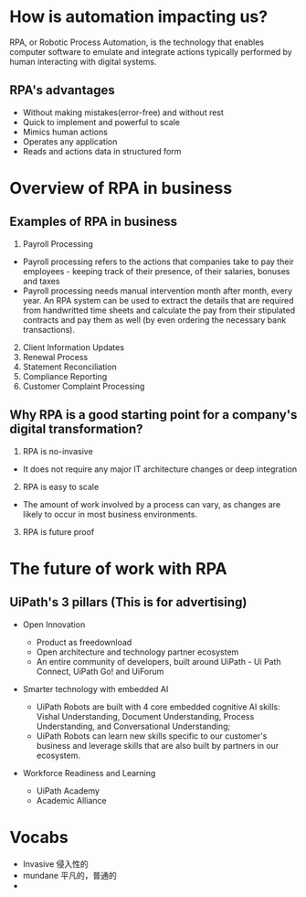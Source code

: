 # How is automation impacting us?
RPA, or Robotic Process Automation, is the technology that enables computer software to emulate and integrate actions typically performed by human interacting with digital systems.

## RPA's advantages
- Without making mistakes(error-free) and without rest
- Quick to implement and powerful to scale
- Mimics human actions
- Operates any application
- Reads and actions data in structured form

# Overview of RPA in business

## Examples of RPA in business

1. Payroll Processing
 - Payroll processing refers to the actions that companies take to pay their employees - keeping track of their presence, of their salaries, bonuses and taxes
 - Payroll processing needs manual intervention month after month, every year. An RPA system can be used to extract the details that are required from handwritted time sheets and calculate the pay from their stipulated contracts and pay them as well (by even ordering the necessary bank transactions).

2. Client Information Updates
3. Renewal Process
4. Statement Reconciliation
5. Compliance Reporting
6. Customer Complaint Processing

## Why RPA is a good starting point for a company's digital transformation?

1. RPA is no-invasive
- It does not require any major IT architecture changes or deep integration
2. RPA is easy to scale
- The amount of work involved by a process can vary, as changes are likely to occur in most business environments.
3. RPA is future proof

# The future of work with RPA

## UiPath's 3 pillars (This is for advertising)

- Open Innovation
  -  Product as freedownload
  -  Open architecture and technology partner ecosystem
  -  An entire community of developers, built around UiPath - Ui Path Connect, UiPath Go! and UiForum

- Smarter technology with embedded AI
  - UiPath Robots are built with 4 core embedded cognitive AI skills: Vishal Understanding, Document Understanding, Process Understanding, and Conversational Understanding;
  - UiPath Robots can learn new skills specific to our customer's business and leverage skills that are also built by partners in our ecosystem.
- Workforce Readiness and Learning
  - UiPath Academy
  - Academic Alliance

# Vocabs
- Invasive 侵入性的
- mundane 平凡的，普通的
- 

